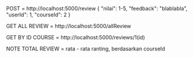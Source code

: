 POST = http://localhost:5000/review
{
  "nilai": 1-5,
  "feedback": "blablabla",
  "userId": 1,
  "courseId": 2
}

GET ALL REVIEW = http://localhost:5000/allReview

GET BY ID COURSE = http://localhost:5000/reviews/1(id)

NOTE TOTAL REVIEW = rata - rata ranting, berdasarkan courseId
